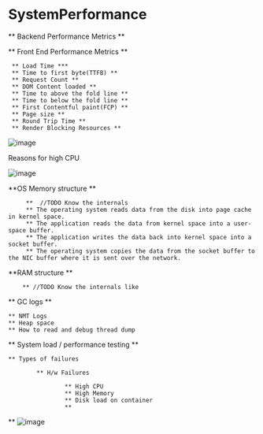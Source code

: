 # SystemPerformance

** Backend Performance Metrics **


** Front End Performance Metrics **

     ** Load Time ***
     ** Time to first byte(TTFB) **
     ** Request Count **
     ** DOM Content loaded **
     ** Time to above the fold line **
     ** Time to below the fold line **
     ** First Contentful paint(FCP) **
     ** Page size **
     ** Round Trip Time **
     ** Render Blocking Resources **


![image](https://github.com/learningdebunked/SystemPerformance/assets/7702406/8cd151bb-f7b4-4b9e-aa49-66b74046087a)

Reasons for high CPU

![image](https://github.com/learningdebunked/SystemPerformance/assets/7702406/ea7ac536-a409-4aa9-831e-a65e8c76da96)


**OS Memory structure **

         **  //TODO Know the internals
         ** The operating system reads data from the disk into page cache in kernel space.
         ** The application reads the data from kernel space into a user-space buffer.
         ** The application writes the data back into kernel space into a socket buffer.
         ** The operating system copies the data from the socket buffer to the NIC buffer where it is sent over the network.
         
**RAM structure **

        ** //TODO Know the internals like 

** GC logs **

    ** NMT Logs
    ** Heap space
    ** How to read and debug thread dump


** System load / performance testing **

    ** Types of failures

            ** H/w Failures

                    ** High CPU
                    ** High Memory
                    ** Disk load on container
                    ** 

** ![image](https://github.com/user-attachments/assets/2bb08f27-46e2-47b5-8e03-a67a02653f82)
